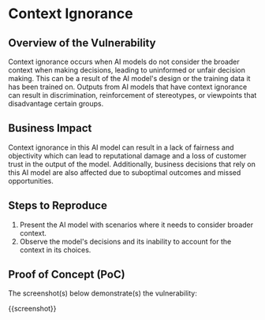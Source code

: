# Context Ignorance

## Overview of the Vulnerability

Context ignorance occurs when AI models do not consider the broader context when making decisions, leading to uninformed or unfair decision making. This can be a result of the AI model's design or the training data it has been trained on. Outputs from AI models that have context ignorance can result in discrimination, reinforcement of stereotypes, or viewpoints that disadvantage certain groups.

## Business Impact

Context ignorance in this AI model can result in a lack of fairness and objectivity which can lead to reputational damage and a loss of customer trust in the output of the model. Additionally, business decisions that rely on this AI model are also affected due to suboptimal outcomes and missed opportunities.

## Steps to Reproduce

1. Present the AI model with scenarios where it needs to consider broader context.
1. Observe the model's decisions and its inability to account for the context in its choices.

## Proof of Concept (PoC)

The screenshot(s) below demonstrate(s) the vulnerability:

{{screenshot}}
